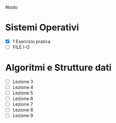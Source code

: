 #todo

# Sistemi Operativi
- [x] 1 Esercizio pratica
- [ ] FILE I-O

# Algoritmi e Strutture dati
- [ ] Lezione 3
- [ ] Lezione 4
- [ ] Lezione 5
- [ ] Lezione 6
- [ ] Lezione 7
- [ ] Lezione 8
- [ ] Lezione 9
